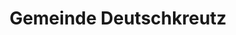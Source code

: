 ---
title: Gemeinde Deutschkreutz
url: /gemeinde-deutschkreutz/
latitude: 47.607
longitude: 16.61
---